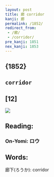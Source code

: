 ```yaml
---
layout: post
title: 廊 corridor
kanji: 廊
permalink: /1852/
redirect_from:
 - /廊/
 - /corridor/
pre_kanji: 1851
nex_kanji: 1853
---
```


## {1852}

## `corridor`

## [12]

<div class="stroke"><img src="E5BB8A.png" /></div>

## Reading:

### On-Yomi: ロウ

## Words:

廊下(ろうか): corridor
